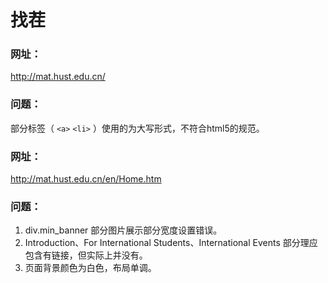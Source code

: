 # 找茬

### 网址：

   http://mat.hust.edu.cn/

### 问题：

   部分标签（ `<a>` `<li>` ）使用的为大写形式，不符合html5的规范。


### 网址：

   http://mat.hust.edu.cn/en/Home.htm	

### 问题：

1. div.min_banner  部分图片展示部分宽度设置错误。
2. Introduction、For  International  Students、International  Events 部分理应包含有链接，但实际上并没有。
3. 页面背景颜色为白色，布局单调。



​	











